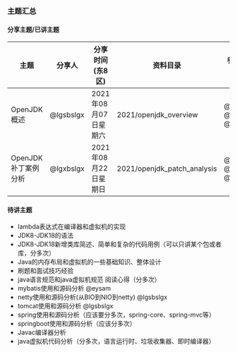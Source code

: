 ### 主题汇总

#### 分享主题/已讲主题

|主题|分享人|分享时间(东8区)|资料目录|参与人员汇总|
|----|----|----|----|----|
|OpenJDK概述|@lgsbslgx|2021年08月07日星期六|2021/openjdk_overview|@lgsbslgx @eysam @skywhat|
|OpenJDK补丁案例分析|@lgxbslgx|2021年08月22日星期日|2021/openjdk_patch_analysis|@lgsbslgx @eysam @skywhat|

#### 待讲主题
- lambda表达式在编译器和虚拟机的实现
- JDK8-JDK18的语法
- JDK8-JDK18新增类库简述、简单和复杂的代码用例（可以只讲某个包或者库，分多次）
- Java的内存布局和虚拟机的一些基础知识、整体设计
- 刷题和面试技巧经验
- java语言规范和java虚拟机规范 阅读心得（分多次）
- mybatis使用和源码分析 @eysam
- netty使用和源码分析(从BIO到NIO到netty) @lgsbslgx
- tomcat使用和源码分析 @lgsbslgx
- spring使用和源码分析（应该要分多次，spring-core、spring-mvc等）
- springboot使用和源码分析（应该分多次）
- Javac编译器分析
- java虚拟机代码分析（分多次，语言运行时、垃圾收集器、即时编译器）
